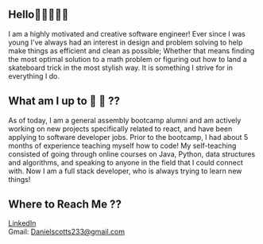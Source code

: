 ## Hello👋🏼🧑🏻‍💻


I am a highly motivated and creative software engineer! Ever since I was young I've always had an interest in design and problem solving to help make things as efficient and clean as possible; Whether that means finding the most optimal solution to a math problem or figuring out how to land a skateboard trick in the most stylish way. It is something I strive for in everything I do. 


## What am I up to 🌱 👀 ??

As of today, I am a general assembly bootcamp alumni and am actively working on new projects specifically related to react, and have been applying to software developer jobs. Prior to the bootcamp, I had about 5 months of experience teaching myself how to code! My self-teaching consisted of going through online courses on Java, Python, data structures and algorithms, and speaking to anyone in the field that I could connect with. Now I am a full stack developer, who is always trying to learn new things! 

## Where to Reach Me ??
<a href="https://www.linkedin.com/in/danny-slebodnick/"> LinkedIn <a/> <br/>
Gmail: Danielscotts233@gmail.com

